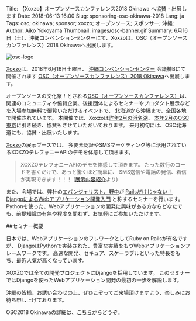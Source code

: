 Title: 【Xoxzo】オープンソースカンファレンス2018 Okinawa へ協賛・出展します
Date: 2018-06-13 16:00
Slug: sponsoring-osc-okinawa-2018
Lang: ja
Tags: osc; okinawa; sponsor; xoxzo; オープンソース; スポンサー; 沖縄;
Author: Aiko Yokoyama
Thumbnail: images/osc-banner.gif
Summary: 6月16日（土）、沖縄コンベンションセンターにて、Xoxzoは、OSC（オープンソースカンファレンス）2018 Okinawaへ出展します。

![osc-logo](/images/osc-banner.gif)

[Xoxzo](https://info.xoxzo.com/ja/)は、2018年6月16日土曜日、
[沖縄コンベンションセンター](http://www.oki-conven.jp/) 会議棟Bにて開催されます
[OSC（オープンソースカンファレンス）2018 Okinawa](https://www.ospn.jp/osc2018-okinawa/)へ出展します。

オープンソースの文化祭！とされる[OSC（オープンソースカンファレンス）](https://www.ospn.jp/)は、
関連のコミュニティや協賛企業、後援団体によるセミナーやプロダクト展示などを入場参加無料で御覧いただけるイベントで、
北海道から沖縄まで、全国各地で開催されています。
本開催では、Xoxzoは[昨年2月の浜名湖](https://blog.xoxzo.com/ja/2017/02/03/osc-hamanako-2017/)、
[本年2月のOSC東京](https://blog.xoxzo.com/ja/2018/02/21/osc-tokyo-2018/)に引き続き、協賛もさせていただいております。
来月初旬には、OSC北海道にも、協賛・出展いたします。

[Xoxzo](https://info.xoxzo.com/ja/)の展示ブースでは、
多要素認証やSMSマーケティング等に活用されているXOXZOテレフォニーAPIのデモを体感して頂きます。

>XOXZOテレフォニーAPIのデモを体感して頂きます。 たった数行のコードを書くだけで、あっと驚くほど簡単に、 SMS送信や電話の発信、着信が実現できます！！！ ([展示内容紹介](https://www.ospn.jp/osc2018-do/modules/article/article.php?articleid=1)より)

また、会場では、弊社の[エバンジェリスト、野中](https://info.xoxzo.com/ja/team/)が
[Railsだけじゃない！ DjangoによるWebアプリケーション開発入門](https://www.ospn.jp/osc2018-okinawa/modules/eguide/event.php?eid=13)
と称するセミナーを行います。Pythonを使った、Webアプリケーションの開発に興味がある方ならどなたでも、前提知識の有無や程度を問わず、お気軽にご参加いただけます。

##セミナー概要

日本では、WebアプリケーションのフレワークとしてRuby on Railsが有名ですが、
DjangoはPythonで実装された、豊富な実績をもつWebアプリケーションフレームワークです。
高速な開発、セキュア、スケーラブルといった特長をもち、最近人気が高くなっています。


XOXZOでは全ての開発プロジェクトにDjangoを採用しています。
このセミナーではDjangoを使ったWebアプリケーション開発の最初の一歩を解説します。

沖縄の皆様、お誘い合わせの上、ぜひこぞってご来場頂けますよう、楽しみにお待ち申し上げております。

OSC2018 Okinawaの詳細は、[こちら](https://www.ospn.jp/osc2018-okinawa/)からどうぞ。
